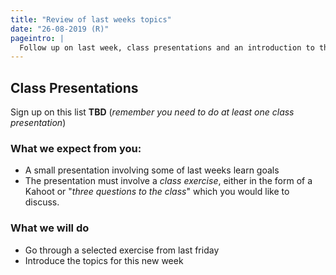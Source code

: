 ```yaml
---
title: "Review of last weeks topics"
date: "26-08-2019 (R)"
pageintro: |
  Follow up on last week, class presentations and an introduction to this week
---
```


## Class Presentations
Sign up on this list **TBD** (*remember you need to do at least one class presentation*)
### What we expect from you:
- A small presentation involving some of last weeks learn goals
- The presentation must involve a *class exercise*, either in the form of a Kahoot or 
"*three questions to the class*" which you would like to discuss. 

### What we will do
- Go through a selected exercise from last friday
- Introduce the topics for this new week